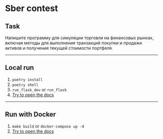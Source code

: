 # Sber contest

## Task
Напишите программу для симуляции торговли на финансовых рынках, включая методы для выполнения транзакций покупки и продажи активов и получения текущей стоимости портфеля.

---

## Local run

1. ```poetry install```
2. ```poetry shell```
3. ```run_flask_dev``` or ```run_flask```
4. [Try to open the docs](http://localhost:5020/docs)

---

## Run with Docker

1. ```make build``` or ```docker-compose up -d```
2. [Try to open the docs](http://localhost:8053/docs)
